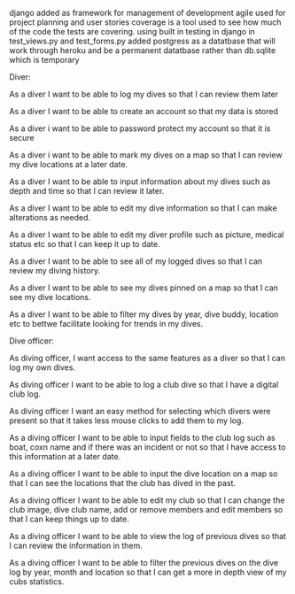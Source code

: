 django added as framework for management of development
agile used for project planning and user stories
coverage is a tool used to see how much of the code the tests are covering. using built in testing in django in test_views.py and test_forms.py
added postgress as a datatbase that will work through heroku and be a permanent datatbase rather than db.sqlite which is temporary

Diver:

As a diver I want to be able to log my dives so that I can  review them later

As a diver I want to be able to create an  account so that my data is stored

As a diver i want to be able to password protect my account so that it is secure

As a diver i want to be able to mark my dives on a map so that I can review my dive locations at a later date.

As a diver I want to be able to input information about my dives such as depth and time so that I can review it later.

As a diver I want to be able to edit my dive information so that I can make alterations as needed.

As a diver I want to be able to edit my diver profile such as picture, medical status etc so that I can keep it up to date.

As a diver I want to be able to see all of my logged dives so that I can review my diving history.

As a diver I want to be able to see my dives pinned on a map so that I can see my dive locations.

As a diver I want to be able to filter my dives by year, dive buddy, location etc to bettwe facilitate looking for trends in my dives.


Dive officer:

As diving officer, I want access to the same features as a diver so that I can log my own dives.

As diving officer I want to be able to log a club dive so that I have a digital club log.

As diving officer I want an easy method for selecting which divers were present so that it takes less mouse clicks to add them to my log.

As a diving officer I want to be able to input fields to the club log such as boat, coxn name and if there was an incident or not so that I have access to this information at a later date.

As a diving officer I want to be able to input the dive location on a map so that I can see the locations that the club has dived in the past.

As a diving officer I want to be able to edit my club so that I can change the club image, dive club name, add or remove members and edit members so that I can keep things up to date.

As a diving officer I want to be able to view the log of previous dives so that I can review the information in them.

As a diving officer I want to be able to filter the previous dives on the dive log by year, month and location so that I can get a more in depth view of my cubs statistics.
